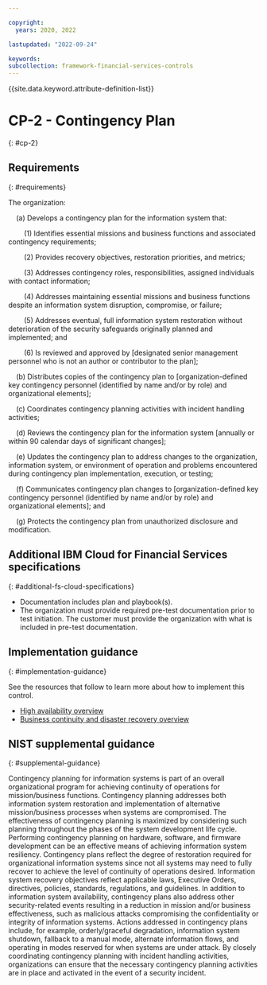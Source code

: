 ```yaml
---

copyright:
  years: 2020, 2022

lastupdated: "2022-09-24"

keywords: 
subcollection: framework-financial-services-controls
---
```


{{site.data.keyword.attribute-definition-list}}

# CP-2 - Contingency Plan
{: #cp-2}

## Requirements
{: #requirements}

The organization:

&nbsp;&nbsp;&nbsp;&nbsp;(a) Develops a contingency plan for the information system that:

&nbsp;&nbsp;&nbsp;&nbsp;&nbsp;&nbsp;&nbsp;&nbsp;(1) Identifies essential missions and business functions and associated contingency requirements;

&nbsp;&nbsp;&nbsp;&nbsp;&nbsp;&nbsp;&nbsp;&nbsp;(2) Provides recovery objectives, restoration priorities, and metrics;

&nbsp;&nbsp;&nbsp;&nbsp;&nbsp;&nbsp;&nbsp;&nbsp;(3) Addresses contingency roles, responsibilities, assigned individuals with contact information;

&nbsp;&nbsp;&nbsp;&nbsp;&nbsp;&nbsp;&nbsp;&nbsp;(4) Addresses maintaining essential missions and business functions despite an information system disruption, compromise, or failure;

&nbsp;&nbsp;&nbsp;&nbsp;&nbsp;&nbsp;&nbsp;&nbsp;(5) Addresses eventual, full information system restoration without deterioration of the security safeguards originally planned and implemented; and

&nbsp;&nbsp;&nbsp;&nbsp;&nbsp;&nbsp;&nbsp;&nbsp;(6) Is reviewed and approved by [designated senior management personnel who is not an author or contributor to the plan];

&nbsp;&nbsp;&nbsp;&nbsp;(b) Distributes copies of the contingency plan to [organization-defined key contingency personnel (identified by name and/or by role) and organizational elements];

&nbsp;&nbsp;&nbsp;&nbsp;(c) Coordinates contingency planning activities with incident handling activities;

&nbsp;&nbsp;&nbsp;&nbsp;(d) Reviews the contingency plan for the information system [annually or within 90 calendar days of significant changes];

&nbsp;&nbsp;&nbsp;&nbsp;(e) Updates the contingency plan to address changes to the organization, information system, or environment of operation and problems encountered during contingency plan implementation, execution, or testing;

&nbsp;&nbsp;&nbsp;&nbsp;(f) Communicates contingency plan changes to [organization-defined key contingency personnel (identified by name and/or by role) and organizational elements]; and

&nbsp;&nbsp;&nbsp;&nbsp;(g) Protects the contingency plan from unauthorized disclosure and modification.

## Additional IBM Cloud for Financial Services specifications
{: #additional-fs-cloud-specifications}

- Documentation includes plan and playbook(s).
- The organization must provide required pre-test documentation prior to test initiation. The customer must provide the organization with what is included in pre-test documentation.

## Implementation guidance
{: #implementation-guidance}

See the resources that follow to learn more about how to implement this control.

- [High availability overview](/docs/framework-financial-services?topic=framework-financial-services-shared-high-availability)
- [Business continuity and disaster recovery overview](/docs/framework-financial-services?topic=framework-financial-services-shared-bcdr)

## NIST supplemental guidance
{: #supplemental-guidance}

Contingency planning for information systems is part of an overall organizational program for achieving continuity of operations for mission/business functions. Contingency planning addresses both information system restoration and implementation of alternative mission/business processes when systems are compromised. The effectiveness of contingency planning is maximized by considering such planning throughout the phases of the system development life cycle. Performing contingency planning on hardware, software, and firmware development can be an effective means of achieving information system resiliency. Contingency plans reflect the degree of restoration required for organizational information systems since not all systems may need to fully recover to achieve the level of continuity of operations desired. Information system recovery objectives reflect applicable laws, Executive Orders, directives, policies, standards, regulations, and guidelines. In addition to information system availability, contingency plans also address other security-related events resulting in a reduction in mission and/or business effectiveness, such as malicious attacks compromising the confidentiality or integrity of information systems. Actions addressed in contingency plans include, for example, orderly/graceful degradation, information system shutdown, fallback to a manual mode, alternate information flows, and operating in modes reserved for when systems are under attack. By closely coordinating contingency planning with incident handling activities, organizations can ensure that the necessary contingency planning activities are in place and activated in the event of a security incident.

